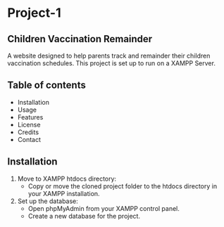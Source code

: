 # Project-1 
## Children Vaccination Remainder
A website designed to help parents track and remainder their children vaccination schedules. This project is set up to run on a XAMPP Server.

## Table of contents
- Installation
- Usage
- Features
- License
- Credits
- Contact

## Installation
1. Move to XAMPP htdocs directory:
   - Copy or move the cloned project folder to the htdocs directory in your XAMPP installation.
2. Set up the database:
   - Open phpMyAdmin from your XAMPP control panel.
   - Create a new database for the project.
